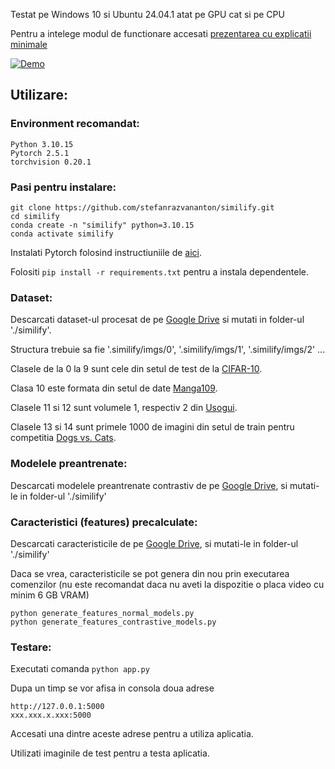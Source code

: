 Testat pe Windows 10 si Ubuntu 24.04.1 atat pe GPU cat si pe CPU

Pentru a intelege modul de functionare accesati [prezentarea cu explicatii minimale](https://github.com/stefanrazvananton/similify/blob/main/explicatii%20minimale.pdf)


[![Demo](https://img.youtube.com/vi/MLlWAWTXQYk/0.jpg)](https://www.youtube.com/watch?v=MLlWAWTXQYk)

## Utilizare:
### Environment recomandat:
```
Python 3.10.15
Pytorch 2.5.1
torchvision 0.20.1
```

### Pasi pentru instalare:
```
git clone https://github.com/stefanrazvananton/similify.git
cd similify
conda create -n "similify" python=3.10.15
conda activate similify
```

Instalati Pytorch folosind instructiuniile de [aici](https://pytorch.org/get-started/locally/).

Folositi ```pip install -r requirements.txt``` pentru a instala dependentele.


### Dataset:
Descarcati dataset-ul procesat de pe [Google Drive](https://drive.google.com/drive/folders/1JF-A-LgbF8mH5EjMorGdWi1iIlKflDOs?usp=sharing) si mutati in folder-ul './similify'.

Structura trebuie sa fie '.similify/imgs/0', '.similify/imgs/1', '.similify/imgs/2' ... 

Clasele de la 0 la 9 sunt cele din setul de test de la [CIFAR-10](https://www.cs.toronto.edu/~kriz/cifar.html).

Clasa 10 este formata din setul de date [Manga109](http://www.manga109.org/en/).

Clasele 11 si 12 sunt volumele 1, respectiv 2 din [Usogui](https://archive.org/details/manga-0v3r-usogui-v01-49-complete/Usogui).

Clasele 13 si 14 sunt primele 1000 de imagini din setul de train pentru competitia [Dogs vs. Cats](https://www.kaggle.com/competitions/dogs-vs-cats/).

### Modelele preantrenate:
Descarcati modelele preantrenate contrastiv de pe [Google Drive](https://drive.google.com/drive/folders/198Dfq5g0ZZbsjDYi6yu_KHf0VxQYGsoi?usp=sharing), si mutati-le in folder-ul './similify'

### Caracteristici (features) precalculate:
Descarcati caracteristicile de pe [Google Drive](https://drive.google.com/drive/folders/11hBGEKtb2-oSvrJOF77EdgcGq4zUcSx6?usp=sharing), si mutati-le in folder-ul './similify'

Daca se vrea, caracteristicile se pot genera din nou prin executarea comenzilor (nu este recomandat daca nu aveti la dispozitie o placa video cu minim 6 GB VRAM)
```
python generate_features_normal_models.py
python generate_features_contrastive_models.py
```


### Testare:
Executati comanda ```python app.py```

Dupa un timp se vor afisa in consola doua adrese
```
http://127.0.0.1:5000
xxx.xxx.x.xxx:5000
```
Accesati una dintre aceste adrese pentru a utiliza aplicatia.

Utilizati imaginile de test pentru a testa aplicatia.


